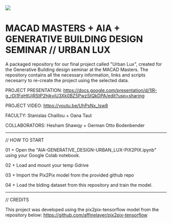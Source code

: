 <img src="./AIA-GEN DESIGN-URBAN LUX-SCIENTIFIC POSTER.jpg">

# MACAD MASTERS + AIA + GENERATIVE BUILDING DESIGN SEMINAR //  URBAN LUX
A packaged repository for our final project called "Urban Lux", created for the Generative Building design seminar at  the MACAD Masters.
The repository contains all the necessary information, links and scripts necesarry to re-create the project using the selected data.


PROJECT PRESENTATION: https://docs.google.com/presentation/d/1lR-g_rDi1FqHtUjRStP2hjkyiU3Xk0BZ5PwzStQkDPA/edit?usp=sharing

PROJECT VIDEO: https://youtu.be/UhPsNx_lsw8

FACULTY: Stanislas Chaillou + Oana Taut

COLLABORATORS: Hesham Shawqy + German Otto Bodenbender


-----------------------------------------

// HOW TO START

01 + Open the "AIA-GENERATIVE_DESIGN-URBAN_LUX-PIX2PIX.ipynb" using your Google Colab notebook.

02 + Load and mount your temp Gdrive 

03 + Import the Pix2Pix model from the provided github repo

04 + Load the blding dataset from this repository and train the model.


-----------------------------------------

// CREDITS

This project was developed using the pix2pix-tensorflow model from the repository below:
https://github.com/affinelayer/pix2pix-tensorflow
